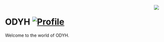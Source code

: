 <img align="right" src="https://visitor-badge.laobi.icu/badge?page_id=bictole.ODYH&right_color=pink">

# ODYH [![Profile][title-img]][profile]

[title-img]:https://img.shields.io/badge/-Bictole-pink
[profile]:https://github.com/bictole

Welcome to the world of ODYH.
